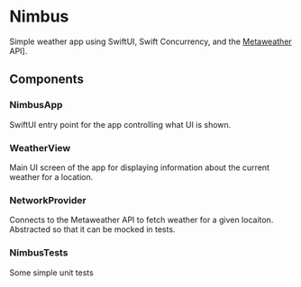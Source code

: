 # Nimbus
Simple weather app using SwiftUI, Swift Concurrency, and the [Metaweather](https://www.metaweather.com/) API].

## Components

### NimbusApp
SwiftUI entry point for the app controlling what UI is shown.

### WeatherView
Main UI screen of the app for displaying information about the current weather for a location.

### NetworkProvider
Connects to the Metaweather API to fetch weather for a given locaiton. Abstracted so that it can be mocked in tests.

### NimbusTests
Some simple unit tests 
